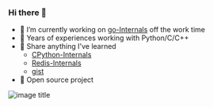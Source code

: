 ### Hi there 👋

<!--
**zpoint/zpoint** is a ✨ _special_ ✨ repository because its `README.md` (this file) appears on your GitHub profile.

Here are some ideas to get you started:

- 🔭 I’m currently working on ...
- 🌱 I’m currently learning ...
- 👯 I’m looking to collaborate on ...
- 🤔 I’m looking for help with ...
- 💬 Ask me about ...
- 📫 How to reach me: ...
- 😄 Pronouns: ...
- ⚡ Fun fact: ...
-->

- 🌱 I’m currently working on [go-Internals](https://github.com/zpoint/go-Internals) off the work time
- 🤔  Years of experiences working with Python/C/C++
- 💬  Share anything I've learned 
  - [CPython-Internals](https://github.com/zpoint/CPython-Internals)
  - [Redis-Internals](https://github.com/zpoint/Redis-Internals)
  - [gist](https://gist.github.com/zpoint)
 - 👯 Open source project
 
![image title](http://www.zpoint.xyz:8080/count/tag.svg?url=github%2Fzpoint)
